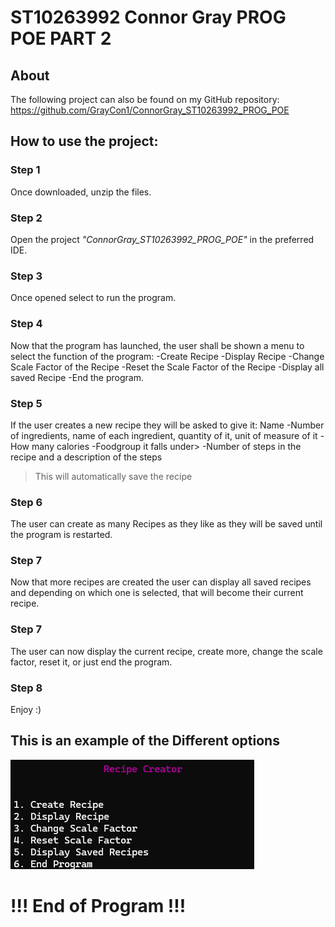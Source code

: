 # ST10263992 Connor Gray PROG POE PART 2

## About
The following project can also be found on my GitHub repository: https://github.com/GrayCon1/ConnorGray_ST10263992_PROG_POE

## How to use the project:
### Step 1
Once downloaded, unzip the files.

### Step 2
Open the project _"ConnorGray_ST10263992_PROG_POE"_ in the preferred IDE.

### Step 3
Once opened select to run the program. 

### Step 4 
Now that the program has launched, the user shall be shown a menu to select the function of the program:
  -Create Recipe 
  -Display Recipe
  -Change Scale Factor of the Recipe
  -Reset the Scale Factor of the Recipe
  -Display all saved Recipe
  -End the program.

### Step 5
If the user creates a new recipe they will be asked to give it:
Name
  -Number of ingredients, name of each ingredient, quantity of it, unit of measure of it
  -How many calories
  -Foodgroup it falls under>
  -Number of steps in the recipe and a description of the steps

>This will automatically save the recipe

### Step 6
The user can create as many Recipes as they like as they will be saved until the program is restarted.

### Step 7
Now that more recipes are created the user can display all saved recipes and depending on which one is selected, that will become their current recipe.

### Step 7
The user can now display the current recipe, create more, change the scale factor, reset it, or just end the program.

### Step 8
Enjoy :)

## This is an example of the Different options
<img src="/Images/RecipeCreator.png" alt="Recipe Creator.png"/>

# !!! End of Program !!!
